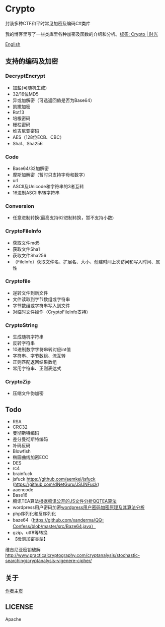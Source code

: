 # Crypto
封装多种CTF和平时常见加密及编码C#类库

我的博客里写了一些类库里各种加密及函数的介绍和分析。[标签: Crypto | 时光](https://willv.cn/tags/Crypto/)

[English](https://github.com/WWILLV/Crypto/blob/master/README-en.md)

## 支持的编码及加密

### DecryptEncrypt
- 加盐(可随机生成)
- 32/16位MD5
- 异或加解密（可选返回值是否为Base64）
- 凯撒加密
- Rot13
- 培根密码
- 栅栏密码
- 维吉尼亚密码
- AES（128位ECB、CBC）
- Sha1、Sha256

### Code
- Base64/32加解密
- 摩斯加解密（暂时只支持字母和数字）
- url
- ASCII及Unicode和字符串的3者互转
- 16进制ASCII串转字符串

### Conversion
- 任意进制转换(最高支持62进制转换，暂不支持小数)

### CryptoFileInfo
- 获取文件md5
- 获取文件Sha1
- 获取文件Sha256
- （FileInfo）获取文件名、扩展名、大小、创建时间上次访问和写入时间、属性

### Cryptofile
- 逆转文件到新文件
- 文件读取到字节数组或字符串
- 字节数组或字符串写入到文件
- 对临时文件操作（CryptoFileInfo支持）

### CryptoString
- 生成随机字符串
- 反转字符串
- 10进制数字字符串转对应int值
- 字符串、字节数组、流互转
- 正则匹配返回结果数组
- 常用字符串、正则表达式

### CryptoZip
- 压缩文件伪加密


## Todo
- RSA
- CRC32
- 曼彻斯特编码
- 差分曼彻斯特编码
- 补码反码
- Blowfish
- 椭圆曲线加密ECC
- DES
- rc4
- brainfuck
- jsfuck https://github.com/aemkei/jsfuck (https://github.com/dNetGuru/JSUNFuck)
- aaencode
- Base16
- 腾讯TEA算法[根据腾讯公开的JS文件分析QQTEA算法](http://blog.csdn.net/gsls200808/article/details/70837455)
- wordpress用户密码加密[wordpress用户密码加密原理及其算法分析](https://blog.csdn.net/HK_JH/article/details/27368279)
- php序列化和反序列化
- baze64（https://github.com/xanderma/QQ-Confess/blob/master/src/Baze64.java）
- gzip，utf8等转换 
- 【检测加密类型】

维吉尼亚密钥破解  http://www.practicalcryptography.com/cryptanalysis/stochastic-searching/cryptanalysis-vigenere-cipher/ 

## 关于
[作者主页](https://willv.cn)


## LICENSE
Apache